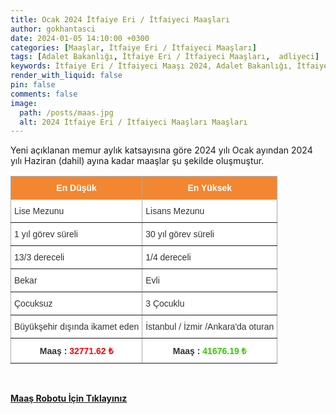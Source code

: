 ```yaml
---
title: Ocak 2024 İtfaiye Eri / İtfaiyeci Maaşları
author: gokhantasci
date: 2024-01-05 14:10:00 +0300
categories: [Maaşlar, İtfaiye Eri / İtfaiyeci Maaşları]
tags: [Adalet Bakanlığı, İtfaiye Eri / İtfaiyeci Maaşları,  adliyeci]
keywords: İtfaiye Eri / İtfaiyeci Maaşı 2024, Adalet Bakanlığı, İtfaiye Eri / İtfaiyeci Maaşı, en düşük İtfaiye Eri / İtfaiyeci Maaşı, sözleşmeli İtfaiye Eri / İtfaiyeci maaşı, sözleşmeli İtfaiye Eri / İtfaiyeci Maaşı, Yargıtay, İtfaiye Eri / İtfaiyeci Alımı Ne Zaman, İtfaiye Eri / İtfaiyeci nedir?, İtfaiye Eri / İtfaiyeci nasıl olunur, İtfaiye Eri / İtfaiyecilik şartları, İtfaiye Eri / İtfaiyeci ne iş yapar?
render_with_liquid: false
pin: false
comments: false
image:
  path: /posts/maas.jpg
  alt: 2024 İtfaiye Eri / İtfaiyeci Maaşları Maaşları
---
```


Yeni açıklanan memur aylık katsayısına göre 2024 yılı Ocak ayından 2024 yılı Haziran (dahil) ayına kadar maaşlar şu şekilde oluşmuştur.

<style type="text/css">
.tg  {border-collapse:collapse;border-color:#aaa;border-spacing:0;}
.tg td{background-color:#fff;border-color:#aaa;border-style:solid;border-width:1px;color:#333;
  font-family:Arial, sans-serif;font-size:14px;overflow:hidden;padding:10px 5px;word-break:normal;}
.tg th{background-color:#f38630;border-color:#aaa;border-style:solid;border-width:1px;color:#fff;
  font-family:Arial, sans-serif;font-size:14px;font-weight:normal;overflow:hidden;padding:10px 5px;word-break:normal;}
.tg .tg-c3ow{border-color:inherit;text-align:center;vertical-align:top}
.tg .tg-0pky{border-color:inherit;text-align:left;vertical-align:top}
.tg .tg-dvpl{border-color:inherit;text-align:right;vertical-align:top}
</style>
<table class="tg">
<thead>
  <tr>
    <th class="tg-c3ow"><span style="font-weight:bold">En Düşük</span></th>
    <th class="tg-c3ow"><span style="font-weight:bold">En Yüksek</span></th>
  </tr>
</thead>
<tbody>
  <tr>
    <td class="tg-0pky">Lise Mezunu</td>
    <td class="tg-0pky">Lisans Mezunu</td>
  </tr>
  <tr>
    <td class="tg-0pky">1 yıl görev süreli</td>
    <td class="tg-0pky">30 yıl görev süreli</td>
  </tr>
  <tr>
    <td class="tg-0pky">13/3 dereceli</td>
    <td class="tg-0pky">1/4 dereceli</td>
  </tr>
  <tr>
    <td class="tg-0pky">Bekar</td>
    <td class="tg-0pky">Evli</td>
  </tr>
  <tr>
    <td class="tg-0pky">Çocuksuz</td>
    <td class="tg-0pky">3 Çocuklu</td>
  </tr>
  <tr>
    <td class="tg-dvpl">Büyükşehir dışında ikamet eden</td>
    <td class="tg-0pky">İstanbul / İzmir /Ankara'da oturan</td>
  </tr>
  <tr>
    <td class="tg-c3ow"><span style="font-weight:bold">Maaş : </span><span style="font-weight:bold;color:#FE0000">32771.62 ₺</span></td>
    <td class="tg-c3ow"><span style="font-weight:bold">Maaş : </span><span style="font-weight:bold;color:#32CB00">41676.19 ₺</span></td>
  </tr>
</tbody>
</table>

<span><br>

[**Maaş Robotu İçin Tıklayınız**](https://adliyeci.com.tr/maasyeni/)
